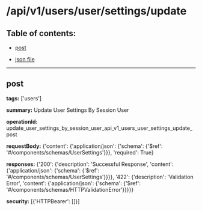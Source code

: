 # /api/v1/users/user/settings/update

## Table of contents:
- [post](#post)

- [json file](./_api_v1_users_user_settings_update.json)

---
<a name="post"></a>
## post

**tags:** ['users']

**summary:** Update User Settings By Session User

**operationId:** update_user_settings_by_session_user_api_v1_users_user_settings_update_post

**requestBody:** {'content': {'application/json': {'schema': {'$ref': '#/components/schemas/UserSettings'}}}, 'required': True}

**responses:** {'200': {'description': 'Successful Response', 'content': {'application/json': {'schema': {'$ref': '#/components/schemas/UserSettings'}}}}, '422': {'description': 'Validation Error', 'content': {'application/json': {'schema': {'$ref': '#/components/schemas/HTTPValidationError'}}}}}

**security:** [{'HTTPBearer': []}]

